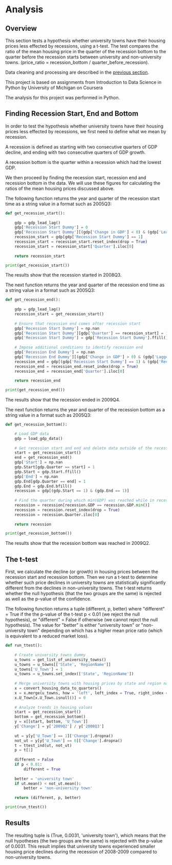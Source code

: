 # Analysis

## Overview 
This section tests a hypothesis whether university towns have their housing prices less effected by recessions, using a t-test. The test compares the ratio of the mean housing price in the quarter of the recession bottom to the quarter before the recession starts between university and non-university towns. (price_ratio = recession_bottom / quarter_before_recession).

Data cleaning and processing are described in the [previous section](https://eagronin.github.io/university-towns-prepare/).

This project is based on assignments from Introduction to Data Science in Python by University of Michigan on Coursera

The analysis for this project was performed in Python.

## Finding Recession Start, End and Bottom

In order to test the hypothesis whether university towns have their housing prices less effected by recessions, we first need to define what we mean by recession. 

A recession is defined as starting with two consecutive quarters of GDP decline, and ending with two consecutive quarters of GDP growth.  

A recession bottom is the quarter within a recession which had the lowest GDP.

We then proceed by finding the recession start, recession end and recession bottom in the data.  We will use these figures for calculating the ratios of the mean housing prices discussed above.

The following function returns the year and quarter of the recession start time as a string value in a format such as 2005Q3:

```python
def get_recession_start():
    
    gdp = gdp_lead_lag()
    gdp['Recession Start Dummy'] = 0
    gdp['Recession Start Dummy'][(gdp['Change in GDP'] < 0) & (gdp['Lead Change in GDP'] < 0)] = 1
    recession_start = gdp[gdp['Recession Start Dummy'] == 1]
    recession_start = recession_start.reset_index(drop = True)
    recession_start = recession_start['Quarter'].iloc[0]
    
    return recession_start

print(get_recession_start())
```

The results show that the recession started in 2008Q3.

The next function returns the year and quarter of the recession end time as a string value in a format such as 2005Q3:

```python
def get_recession_end():
    
    gdp = gdp_lead_lag()
    recession_start = get_recession_start()    
    
    # Ensure that recession end comes after recession start
    gdp['Recession Start Dummy'] = np.nan
    gdp['Recession Start Dummy'][gdp['Quarter'] == recession_start] = 1
    gdp['Recession Start Dummy'] = gdp['Recession Start Dummy'].ffill()
    
    # Impose additional conditions to identify recession end
    gdp['Recession End Dummy'] = np.nan
    gdp['Recession End Dummy'][(gdp['Change in GDP'] > 0) & (gdp['Lagged Change in GDP'] > 0)] = 1
    recession_end = gdp[(gdp['Recession Start Dummy'] == 1) & (gdp['Recession End Dummy'] == 1)]
    recession_end = recession_end.reset_index(drop = True)
    recession_end = recession_end['Quarter'].iloc[0]
    
    return recession_end

print(get_recession_end())
```

The results show that the recession ended in 2009Q4.

The next function returns the year and quarter of the recession bottom as a string value in a format such as 2005Q3:

```python
def get_recession_bottom():

    # Load GDP data
    gdp = load_gdp_data()
    
    # Get recession start and end and delete data outside of the recession period
    start = get_recession_start()
    end = get_recession_end()
    gdp['Start'] = np.nan
    gdp.Start[gdp.Quarter == start] = 1
    gdp.Start = gdp.Start.ffill()
    gdp['End'] = np.nan
    gdp.End[gdp.Quarter == end] = 1
    gdp.End = gdp.End.bfill()
    recession = gdp[(gdp.Start == 1) & (gdp.End == 1)]
    
    # Find the quarter during which min(GDP) was reached while in recession
    recession = recession[recession.GDP == recession.GDP.min()]
    recession = recession.reset_index(drop = True)
    recession = recession.Quarter.iloc[0]
    
    return recession

print(get_recession_bottom())
```

The results show that the recession bottom was reached in 2009Q2.

## The t-test

First, we calculate the decline (or growth) in housing prices between the recession start and recession bottom. Then we run a t-test to determine whether such price declines in university towns are statistically significantly different from the declines in non-university towns.  The t-test returns whether the null hypothesis (that the two groups are the same) is rejected as well as the p-value of the confidence. 

The following function returns a tuple (different, p, better) where "different" = True if the the p-value of the t-test p < 0.01 (we reject the null hypothesis), or "different" = False if otherwise (we cannot reject the null hypothesis). The value for "better" is either "university town" or "non-university town" depending on which has a higher mean price ratio (which is equivalent to a reduced market loss).

```python
def run_ttest():   
    
    # Create university towns dummy
    u_towns = get_list_of_university_towns()
    u_towns = u_towns[['State', 'RegionName']]
    u_towns['U_Town'] = 1
    u_towns = u_towns.set_index(['State', 'RegionName'])
    
    # Merge university towns with housing prices by state and region name
    x = convert_housing_data_to_quarters()
    x = x.merge(u_towns, how = 'left', left_index = True, right_index = True)
    x.U_Town[x.U_Town.isnull()] = 0
    
    # Analyze trends in housing values
    start = get_recession_start()
    bottom = get_recession_bottom()
    y = x[[start, bottom, 'U_Town']]
    y['Change'] = y['2009Q2'] / y['2008Q3']
    
    ut = y[y['U_Town'] == 1]['Change'].dropna()
    not_ut = y[y['U_Town'] == 0]['Change'].dropna()
    t = ttest_ind(ut, not_ut)
    p = t[1]
    
    different = False
    if p < 0.01:
        different = True
    
    better = 'university town'
    if ut.mean() < not_ut.mean():
        better = 'non-university town'
        
    return (different, p, better)

print(run_ttest())
```

## Results

The resulting tuple is (True, 0.0031, 'university town'), which means that the null hypotheses (the two groups are the same) is rejected with the p-value of 0.0031.  This result implies that university towns experienced smaller housing price declines during the recession of 2008-2009 compared to non-university towns.
